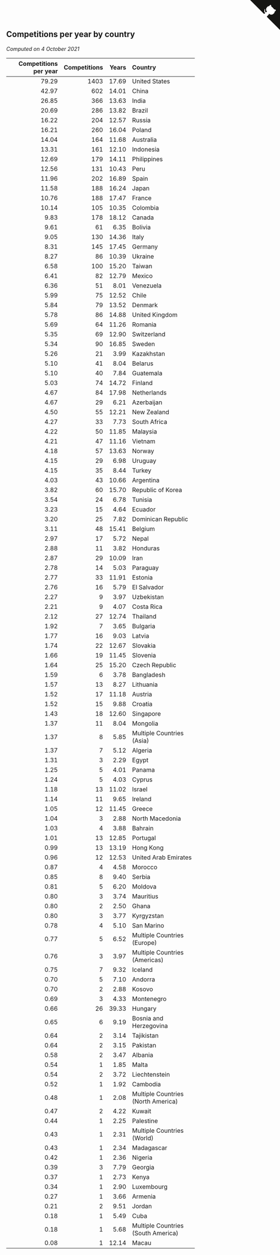 ## Competitions per year by country

*Computed on  4 October 2021*

| Competitions per year | Competitions | Years | Country |
| ---: | ---: | ---: | :--- |
| 79.29 | 1403 | 17.69 | United States |
| 42.97 | 602 | 14.01 | China |
| 26.85 | 366 | 13.63 | India |
| 20.69 | 286 | 13.82 | Brazil |
| 16.22 | 204 | 12.57 | Russia |
| 16.21 | 260 | 16.04 | Poland |
| 14.04 | 164 | 11.68 | Australia |
| 13.31 | 161 | 12.10 | Indonesia |
| 12.69 | 179 | 14.11 | Philippines |
| 12.56 | 131 | 10.43 | Peru |
| 11.96 | 202 | 16.89 | Spain |
| 11.58 | 188 | 16.24 | Japan |
| 10.76 | 188 | 17.47 | France |
| 10.14 | 105 | 10.35 | Colombia |
| 9.83 | 178 | 18.12 | Canada |
| 9.61 | 61 | 6.35 | Bolivia |
| 9.05 | 130 | 14.36 | Italy |
| 8.31 | 145 | 17.45 | Germany |
| 8.27 | 86 | 10.39 | Ukraine |
| 6.58 | 100 | 15.20 | Taiwan |
| 6.41 | 82 | 12.79 | Mexico |
| 6.36 | 51 | 8.01 | Venezuela |
| 5.99 | 75 | 12.52 | Chile |
| 5.84 | 79 | 13.52 | Denmark |
| 5.78 | 86 | 14.88 | United Kingdom |
| 5.69 | 64 | 11.26 | Romania |
| 5.35 | 69 | 12.90 | Switzerland |
| 5.34 | 90 | 16.85 | Sweden |
| 5.26 | 21 | 3.99 | Kazakhstan |
| 5.10 | 41 | 8.04 | Belarus |
| 5.10 | 40 | 7.84 | Guatemala |
| 5.03 | 74 | 14.72 | Finland |
| 4.67 | 84 | 17.98 | Netherlands |
| 4.67 | 29 | 6.21 | Azerbaijan |
| 4.50 | 55 | 12.21 | New Zealand |
| 4.27 | 33 | 7.73 | South Africa |
| 4.22 | 50 | 11.85 | Malaysia |
| 4.21 | 47 | 11.16 | Vietnam |
| 4.18 | 57 | 13.63 | Norway |
| 4.15 | 29 | 6.98 | Uruguay |
| 4.15 | 35 | 8.44 | Turkey |
| 4.03 | 43 | 10.66 | Argentina |
| 3.82 | 60 | 15.70 | Republic of Korea |
| 3.54 | 24 | 6.78 | Tunisia |
| 3.23 | 15 | 4.64 | Ecuador |
| 3.20 | 25 | 7.82 | Dominican Republic |
| 3.11 | 48 | 15.41 | Belgium |
| 2.97 | 17 | 5.72 | Nepal |
| 2.88 | 11 | 3.82 | Honduras |
| 2.87 | 29 | 10.09 | Iran |
| 2.78 | 14 | 5.03 | Paraguay |
| 2.77 | 33 | 11.91 | Estonia |
| 2.76 | 16 | 5.79 | El Salvador |
| 2.27 | 9 | 3.97 | Uzbekistan |
| 2.21 | 9 | 4.07 | Costa Rica |
| 2.12 | 27 | 12.74 | Thailand |
| 1.92 | 7 | 3.65 | Bulgaria |
| 1.77 | 16 | 9.03 | Latvia |
| 1.74 | 22 | 12.67 | Slovakia |
| 1.66 | 19 | 11.45 | Slovenia |
| 1.64 | 25 | 15.20 | Czech Republic |
| 1.59 | 6 | 3.78 | Bangladesh |
| 1.57 | 13 | 8.27 | Lithuania |
| 1.52 | 17 | 11.18 | Austria |
| 1.52 | 15 | 9.88 | Croatia |
| 1.43 | 18 | 12.60 | Singapore |
| 1.37 | 11 | 8.04 | Mongolia |
| 1.37 | 8 | 5.85 | Multiple Countries (Asia) |
| 1.37 | 7 | 5.12 | Algeria |
| 1.31 | 3 | 2.29 | Egypt |
| 1.25 | 5 | 4.01 | Panama |
| 1.24 | 5 | 4.03 | Cyprus |
| 1.18 | 13 | 11.02 | Israel |
| 1.14 | 11 | 9.65 | Ireland |
| 1.05 | 12 | 11.45 | Greece |
| 1.04 | 3 | 2.88 | North Macedonia |
| 1.03 | 4 | 3.88 | Bahrain |
| 1.01 | 13 | 12.85 | Portugal |
| 0.99 | 13 | 13.19 | Hong Kong |
| 0.96 | 12 | 12.53 | United Arab Emirates |
| 0.87 | 4 | 4.58 | Morocco |
| 0.85 | 8 | 9.40 | Serbia |
| 0.81 | 5 | 6.20 | Moldova |
| 0.80 | 3 | 3.74 | Mauritius |
| 0.80 | 2 | 2.50 | Ghana |
| 0.80 | 3 | 3.77 | Kyrgyzstan |
| 0.78 | 4 | 5.10 | San Marino |
| 0.77 | 5 | 6.52 | Multiple Countries (Europe) |
| 0.76 | 3 | 3.97 | Multiple Countries (Americas) |
| 0.75 | 7 | 9.32 | Iceland |
| 0.70 | 5 | 7.10 | Andorra |
| 0.70 | 2 | 2.88 | Kosovo |
| 0.69 | 3 | 4.33 | Montenegro |
| 0.66 | 26 | 39.33 | Hungary |
| 0.65 | 6 | 9.19 | Bosnia and Herzegovina |
| 0.64 | 2 | 3.14 | Tajikistan |
| 0.64 | 2 | 3.15 | Pakistan |
| 0.58 | 2 | 3.47 | Albania |
| 0.54 | 1 | 1.85 | Malta |
| 0.54 | 2 | 3.72 | Liechtenstein |
| 0.52 | 1 | 1.92 | Cambodia |
| 0.48 | 1 | 2.08 | Multiple Countries (North America) |
| 0.47 | 2 | 4.22 | Kuwait |
| 0.44 | 1 | 2.25 | Palestine |
| 0.43 | 1 | 2.31 | Multiple Countries (World) |
| 0.43 | 1 | 2.34 | Madagascar |
| 0.42 | 1 | 2.36 | Nigeria |
| 0.39 | 3 | 7.79 | Georgia |
| 0.37 | 1 | 2.73 | Kenya |
| 0.34 | 1 | 2.90 | Luxembourg |
| 0.27 | 1 | 3.66 | Armenia |
| 0.21 | 2 | 9.51 | Jordan |
| 0.18 | 1 | 5.49 | Cuba |
| 0.18 | 1 | 5.68 | Multiple Countries (South America) |
| 0.08 | 1 | 12.14 | Macau |


<a href="https://github.com/jonatanklosko/wca_statistics" class="github-corner" aria-label="View source on Github"><svg width="80" height="80" viewBox="0 0 250 250" style="fill:#151513; color:#fff; position: absolute; top: 0; border: 0; right: 0;" aria-hidden="true"><path d="M0,0 L115,115 L130,115 L142,142 L250,250 L250,0 Z"></path><path d="M128.3,109.0 C113.8,99.7 119.0,89.6 119.0,89.6 C122.0,82.7 120.5,78.6 120.5,78.6 C119.2,72.0 123.4,76.3 123.4,76.3 C127.3,80.9 125.5,87.3 125.5,87.3 C122.9,97.6 130.6,101.9 134.4,103.2" fill="currentColor" style="transform-origin: 130px 106px;" class="octo-arm"></path><path d="M115.0,115.0 C114.9,115.1 118.7,116.5 119.8,115.4 L133.7,101.6 C136.9,99.2 139.9,98.4 142.2,98.6 C133.8,88.0 127.5,74.4 143.8,58.0 C148.5,53.4 154.0,51.2 159.7,51.0 C160.3,49.4 163.2,43.6 171.4,40.1 C171.4,40.1 176.1,42.5 178.8,56.2 C183.1,58.6 187.2,61.8 190.9,65.4 C194.5,69.0 197.7,73.2 200.1,77.6 C213.8,80.2 216.3,84.9 216.3,84.9 C212.7,93.1 206.9,96.0 205.4,96.6 C205.1,102.4 203.0,107.8 198.3,112.5 C181.9,128.9 168.3,122.5 157.7,114.1 C157.9,116.9 156.7,120.9 152.7,124.9 L141.0,136.5 C139.8,137.7 141.6,141.9 141.8,141.8 Z" fill="currentColor" class="octo-body"></path></svg></a><style>.github-corner:hover .octo-arm{animation:octocat-wave 560ms ease-in-out}@keyframes octocat-wave{0%,100%{transform:rotate(0)}20%,60%{transform:rotate(-25deg)}40%,80%{transform:rotate(10deg)}}@media (max-width:500px){.github-corner:hover .octo-arm{animation:none}.github-corner .octo-arm{animation:octocat-wave 560ms ease-in-out}}</style>
